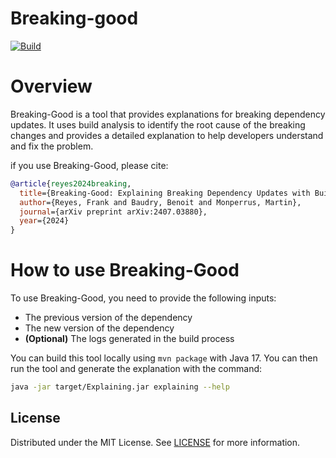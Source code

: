 # Breaking-good

[![Build](https://github.com/frankreyesgarcia/breaking-good/actions/workflows/maven.yml/badge.svg)](https://github.com/frankreyesgarcia/breaking-good/actions/workflows/maven.yml)
# Overview

Breaking-Good is a tool that provides explanations for breaking dependency updates. It uses build analysis to identify the root cause of the breaking changes and provides a detailed explanation to help developers understand and fix the problem.

if you use Breaking-Good, please cite:
```bibtex
@article{reyes2024breaking,
  title={Breaking-Good: Explaining Breaking Dependency Updates with Build Analysis},
  author={Reyes, Frank and Baudry, Benoit and Monperrus, Martin},
  journal={arXiv preprint arXiv:2407.03880},
  year={2024}
}
```

# How to use Breaking-Good

To use Breaking-Good, you need to provide the following inputs:
- The previous version of the dependency
- The new version of the dependency
- **(Optional)** The logs generated in the build process

You can build this tool locally using `mvn package` with Java 17.
You can then run the tool and generate the explanation with the command:
```bash
java -jar target/Explaining.jar explaining --help 
```

## License

Distributed under the MIT License. See [LICENSE](https://github.com/chains-project/breaking-good/blob/main/LICENSE) for more information.

    


